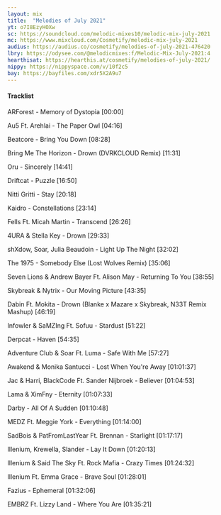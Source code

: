 ```yaml
---
layout: mix
title:  "Melodies of July 2021"
yt: o7I8EzyHOXw
sc: https://soundcloud.com/melodic-mixes10/melodic-mix-july-2021
mc: https://www.mixcloud.com/Cosmetify/melodic-mix-july-2021
audius: https://audius.co/cosmetify/melodies-of-july-2021-476420
lbry: https://odysee.com/@melodicmixes:f/Melodic-Mix-July-2021:4
hearthisat: https://hearthis.at/cosmetify/melodies-of-july-2021/
nippy: https://nippyspace.com/v/10f2c5
bay: https://bayfiles.com/xdr5X2A9u7
---
```


#### Tracklist

ARForest - Memory of Dystopia [00:00]

Au5 Ft. Arehlai - The Paper Owl [04:16]

Beatcore - Bring You Down [08:28]

Bring Me The Horizon - Drown (DVRKCLOUD Remix) [11:31]

Oru - Sincerely [14:41]

Driftcat - Puzzle [16:50]

Nitti Gritti - Stay [20:18]

Kaidro - Constellations [23:14]

Fells Ft. Micah Martin - Transcend [26:26]

4URA & Stella Key - Drown [29:33]

shXdow, Soar, Julia Beaudoin - Light Up The Night [32:02]

The 1975 - Somebody Else (Lost Wolves Remix) [35:06]

Seven Lions & Andrew Bayer Ft. Alison May - Returning To You [38:55]

Skybreak & Nytrix - Our Moving Picture [43:35]

Dabin Ft. Mokita - Drown (Blanke x Mazare x Skybreak, N33T Remix Mashup) [46:19]

Infowler & SaMZIng Ft. Sofuu - Stardust [51:22]

Derpcat - Haven [54:35]

Adventure Club & Soar Ft. Luma - Safe With Me [57:27]

Awakend & Monika Santucci - Lost When You're Away [01:01:37]

Jac & Harri, BlackCode Ft. Sander Nijbroek - Believer [01:04:53]

Lama & XimFny - Eternity [01:07:33]

Darby - All Of A Sudden [01:10:48]

MEDZ Ft. Meggie York - Everything [01:14:00]

SadBois & PatFromLastYear Ft. Brennan - Starlight [01:17:17]

Illenium, Krewella, Slander - Lay It Down [01:20:13]

Illenium & Said The Sky Ft. Rock Mafia - Crazy Times [01:24:32]

Illenium Ft. Emma Grace - Brave Soul [01:28:01]

Fazius - Ephemeral [01:32:06]

EMBRZ Ft. Lizzy Land - Where You Are [01:35:21]